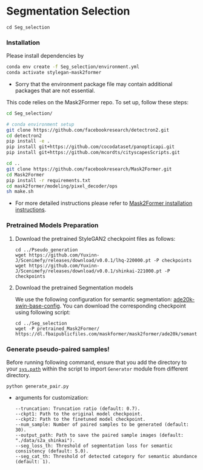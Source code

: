 # Segmentation Selection
```
cd Seg_selection
```

### Installation
Please install dependencies by
```bash 
conda env create -f Seg_selection/environment.yml
conda activate stylegan-mask2former
```
- Sorry that the environment package file may contain additional packages that are not essential.

This code relies on the Mask2Former repo. To set up, follow these steps:
```bash
cd Seg_selection/

# conda environment setup
git clone https://github.com/facebookresearch/detectron2.git
cd detectron2
pip install -e .
pip install git+https://github.com/cocodataset/panopticapi.git
pip install git+https://github.com/mcordts/cityscapesScripts.git

cd ..
git clone https://github.com/facebookresearch/Mask2Former.git
cd Mask2Former
pip install -r requirements.txt
cd mask2former/modeling/pixel_decoder/ops
sh make.sh
```
- For more detailed instructions please refer to [Mask2Former installation instructions](https://github.com/facebookresearch/Mask2Former.git).


### Pretrained Models Preparation
1. Download the pretrained StyleGAN2 checkpoint files as follows:
    ```
    cd ../Pseudo_generation
    wget https://github.com/Yuxinn-J/Scenimefy/releases/download/v0.0.1/lhq-220000.pt -P checkpoints
    wget https://github.com/Yuxinn-J/Scenimefy/releases/download/v0.0.1/shinkai-221000.pt -P checkpoints
    ```

2. Download the pretrained Segmentation models
    
    We use the following configuration for semantic segmentation: [ade20k-swin-base-config](https://github.com/facebookresearch/Mask2Former/blob/main/configs/ade20k/semantic-segmentation/swin/maskformer2_swin_base_384_bs16_160k_res640.yaml). You can download the corresponding checkpoint using following script:
    ```
    cd ../Seg_selection
    wget -P pretrained_Mask2Former/ https://dl.fbaipublicfiles.com/maskformer/mask2former/ade20k/semantic/maskformer2_swin_base_384_bs16_160k_res640/model_final_503e96.pkl
    ```

### Generate pseudo-paired samples!
Before running following command, ensure that you add the directory to your [`sys.path`](https://github.com/Yuxinn-J/Scenimefy-dev/blob/0a43378fa218934353a6a85081163452526c188f/Seg_selection/generate_pair.py#L2C1-L2C45) within the script to import `Generator` module from different directory.
```
python generate_pair.py
```
- arguments for customization:

    ```
    --truncation: Truncation ratio (default: 0.7).
    --ckpt1: Path to the original model checkpoint.
    --ckpt2: Path to the finetuned model checkpoint.
    --num_sample: Number of paired samples to be generated (default: 30).
    --output_path: Path to save the paired sample images (default: "./data/s2a_shinkai").
    --seg_loss_th: Threshold of segmentation loss for semantic consistency (default: 5.0).
    --seg_cat_th: Threshold of detected category for semantic abundance (default: 1).
    ```